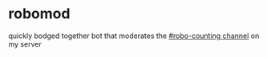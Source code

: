 # robomod

quickly bodged together bot that moderates the [#robo-counting channel](https://discord.gg/fBmEWWb) on my server
